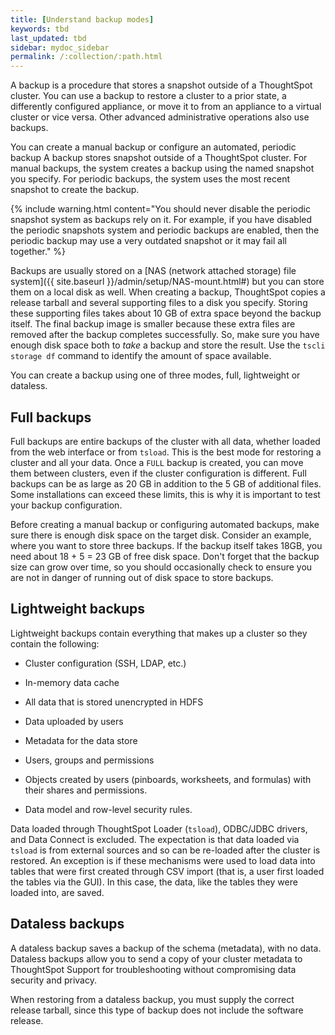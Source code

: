 ```yaml
---
title: [Understand backup modes]
keywords: tbd
last_updated: tbd
sidebar: mydoc_sidebar
permalink: /:collection/:path.html
---
```


A backup is a procedure that stores a snapshot outside of a ThoughtSpot cluster. You can use a backup to restore a cluster to a prior state, a differently configured appliance, or move it to from an appliance to a virtual cluster or vice versa. Other advanced administrative operations also use backups.

You can create a manual backup or configure an automated, periodic backup A backup stores snapshot outside of a ThoughtSpot cluster. For manual backups, the system creates a backup using the named snapshot you specify. For periodic backups, the system uses the most recent snapshot to create the backup.

{% include warning.html content="You should never disable the periodic snapshot system as backups rely on it. For example, if you have disabled the periodic snapshots system and periodic backups are enabled, then the periodic backup may use a very outdated snapshot or it may fail all together." %}

Backups are usually stored on a [NAS (network attached storage) file system]({{ site.baseurl }}/admin/setup/NAS-mount.html#) but you can store them on a local disk as well. When creating a backup, ThoughtSpot copies a release tarball and several supporting files to a disk you specify. Storing these supporting files takes about 10 GB of extra space beyond the backup itself. The final backup image is smaller because these extra files are removed after the backup completes successfully. So, make sure you have enough disk space both to _take_ a backup and store the result. Use the `tscli storage df` command to identify the amount of space available.

You can create a backup using one of three modes, full, lightweight or dataless.

## Full backups

Full backups are entire backups of the cluster with all data, whether loaded
from the web interface or from `tsload`. This is the best mode for restoring a
cluster and all your data. Once a `FULL` backup is created, you can move them
between clusters, even if the cluster configuration is different. Full backups
can be as large as 20 GB in addition to the 5 GB of additional files. Some
installations can exceed these limits, this is why it is important to test your
backup configuration.

Before creating a manual backup or configuring automated backups, make sure
there is enough disk space on the target disk. Consider an example, where you
want to store three backups. If the backup itself takes 18GB, you need about 18 +
5 = 23 GB of free disk space. Don't forget that the backup size can grow over
time, so you should occasionally check to ensure you are not in danger of
running out of disk space to store backups.


## Lightweight backups

Lightweight backups contain everything that makes up a cluster so they contain the following:

-   Cluster configuration (SSH, LDAP, etc.)

-   In-memory data cache

-   All data that is stored unencrypted in HDFS

-   Data uploaded by users

-   Metadata for the data store

-   Users, groups and permissions

-   Objects created by users (pinboards, worksheets, and formulas) with their shares and permissions.

-   Data model and row-level security rules.


Data loaded through ThoughtSpot Loader (`tsload`), ODBC/JDBC drivers, and Data
Connect is excluded. The expectation is that data loaded via `tsload` is from
external sources and so can be re-loaded after the cluster is restored. An
exception is if these mechanisms were used to load data into tables that were
first created through CSV import (that is, a user first loaded the tables via
the GUI). In this case, the data, like the tables they were loaded into, are
saved.

## Dataless backups

A dataless backup saves a backup of the schema (metadata), with no data.
Dataless backups allow you to send a copy of your cluster metadata to
ThoughtSpot Support for troubleshooting without compromising data security and
privacy.

When restoring from a dataless backup, you must supply the correct release
tarball, since this type of backup does not include the software release.
